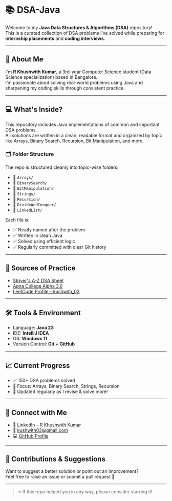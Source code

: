 # 📚 DSA-Java

Welcome to my **Java Data Structures & Algorithms (DSA)** repository!  
This is a curated collection of DSA problems I’ve solved while preparing for **internship placements** and **coding interviews**.

---

## 📌 About Me

I'm **R Khushwith Kumar**, a 3rd-year Computer Science student (Data Science specialization) based in Bangalore.  
I’m passionate about solving real-world problems using Java and sharpening my coding skills through consistent practice.

---

## 💻 What's Inside?

This repository includes Java implementations of common and important DSA problems.  
All solutions are written in a clean, readable format and organized by topic like Arrays, Binary Search, Recursion, Bit Manipulation, and more.

### 🗂️ Folder Structure

The repo is structured cleanly into topic-wise folders:

- 📁 `Arrays/`
- 📁 `BinarySearch/`
- 📁 `BitManipulation/`
- 📁 `Strings/`
- 📁 `Recursion/`
- 📁 `DivideAndConquer/`
- 📁 `LinkedList/`

Each file is:
- ✅ Neatly named after the problem
- ✅ Written in clean Java
- ✅ Solved using efficient logic
- ✅ Regularly committed with clear Git history

---

## 🚀 Sources of Practice

- [Striver's A-Z DSA Sheet](https://takeuforward.org/interviews/strivers-sde-sheet-top-coding-interview-problems/)
- [Apna College Alpha 3.0](https://www.apnacollege.in/)
- [LeetCode Profile – kushwith_03](https://leetcode.com/kushwith_03)

---

## 🛠️ Tools & Environment

- Language: **Java 23**
- IDE: **IntelliJ IDEA**
- OS: **Windows 11**
- Version Control: **Git + GitHub**

---

## 📈 Current Progress

- ✅ 150+ DSA problems solved
- 🧠 Focus: Arrays, Binary Search, Strings, Recursion
- 📅 Updated regularly as I revise & solve more!

---

## 🌟 Connect with Me

- 🔗 [LinkedIn – R Khushwith Kumar](https://www.linkedin.com/in/kushwith03/)
- 📧 kushwith03@gmail.com
- 💻 [GitHub Profile](https://github.com/kushwith03)

---

## 🤝 Contributions & Suggestions

Want to suggest a better solution or point out an improvement?  
Feel free to raise an issue or submit a pull request 🙌

---

> ⭐ If this repo helped you in any way, please consider starring it!
